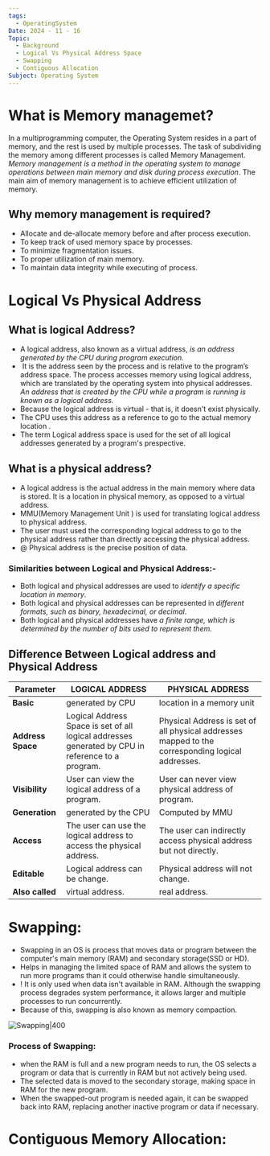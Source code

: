 ```yaml
---
tags:
  - OperatingSystem
Date: 2024 - 11 - 16
Topic:
  - Background
  - Logical Vs Physical Address Space
  - Swapping
  - Contiguous Allocation
Subject: Operating System
---
```

# What is Memory managemet?
In a multiprogramming computer, the Operating System resides in a part of memory, and the rest is used by multiple processes.  The task of subdividing the memory among different processes is called Memory Management. 
*Memory management is a method in the operating system to manage operations between main memory and disk during process execution*. The main aim of memory management is to achieve efficient utilization of memory.

## Why memory management is required?
- Allocate and de-allocate memory before and after process execution.
- To keep track of used memory space by processes.
- To minimize fragmentation issues.
- To proper utilization of main memory.
- To maintain data integrity while executing of process.


# Logical Vs Physical Address
## What is logical Address?
- A logical address, also known as a virtual address, *is an address generated by the CPU during program execution.*
-  It is the address seen by the process and is relative to the program’s address space. The process accesses memory using logical address, which are translated by the operating system into physical addresses. *An address that is created by the CPU while a program is running is known as a logical address.*
- Because the logical address is virtual - that is, it doesn't exist physically.
- The CPU uses this address as a reference to go to the actual memory location .
- The term Logical address space is used for the set of all logical addresses generated by a program's prespective.
## What is a physical address?
- A logical address is the actual address in the main memory where data is stored. It is a location in physical memory, as opposed to a virtual address.
- MMU(Memory Management Unit ) is used for translating logical address to physical address.
- The user must used the corresponding logical address to go to the physical address rather than directly accessing the physical address.
 - @ Physical address is the precise position of data.

### Similarities between Logical and Physical Address:-
- Both logical and physical addresses are used to *identify a specific location in memory*.
- Both logical and physical addresses can be represented in *different formats, such as binary, hexadecimal, or decimal*.
- Both logical and physical addresses have *a finite range, which is determined by the number of bits used to represent them.*
## Difference Between Logical address and Physical Address

| Parameter         | LOGICAL ADDRESS                                                                                   | PHYSICAL ADDRESS                                                                                 |
| ----------------- | ------------------------------------------------------------------------------------------------- | ------------------------------------------------------------------------------------------------ |
| **Basic**         | generated by CPU                                                                                  | location in a memory unit                                                                        |
| **Address Space** | Logical Address Space is set of all logical addresses generated by CPU in reference to a program. | Physical Address is set of all physical addresses mapped to the corresponding logical addresses. |
| **Visibility**    | User can view the logical address of a program.                                                   | User can never view physical address of program.                                                 |
| **Generation**    | generated by the CPU                                                                              | Computed by MMU                                                                                  |
| **Access**        | The user can use the logical address to access the physical address.                              | The user can indirectly access physical address but not directly.                                |
| **Editable**      | Logical address can be change.                                                                    | Physical address will not change.                                                                |
| **Also called**   | virtual address.                                                                                  | real address.                                                                                    |

# Swapping:

- Swapping in an OS is process that moves data or program between the computer's main memory (RAM) and secondary storage(SSD or HD). 
- Helps in managing the limited space of RAM and allows the system to run more programs than it could otherwise handle simultaneously.
- ! It is only used when data isn't available in RAM. Although the swapping process degrades system performance, it allows larger and multiple processes to run concurrently. 
- Because of this, swapping is also known as memory compaction.

![Swapping|400](https://media.geeksforgeeks.org/wp-content/uploads/20200406111356/Untitled-Diagram66-3.jpg)

### Process of Swapping:
- when the RAM is full and a new program needs to run, the OS selects a program or data that is currently in RAM but not actively being used.
- The selected data is moved to the secondary storage, making space in RAM for the new program.
- When the swapped-out program is needed again, it can be swapped back into RAM, replacing another inactive program or data if necessary.

# Contiguous Memory Allocation:


















